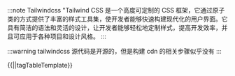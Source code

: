 :::note Tailwindcss
"Tailwind CSS 是一个高度可定制的 CSS 框架，它通过原子类的方式提供了丰富的样式工具集，使开发者能够快速构建现代化的用户界面。它具有简洁的语法和灵活的设计，让开发者能够轻松地定制样式，提高开发效率，并且可应用于各种项目和设计风格。
:::

:::warning
tailwindcss 源代码是开源的，但是构建 cdn 的相关步骤似乎没有
:::

{{||tagTableTemplate}}